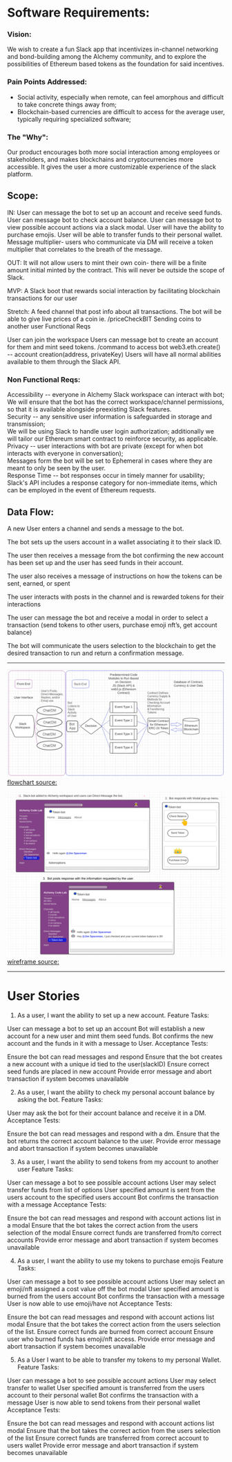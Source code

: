# Software Requirements:  

### Vision:  

We wish to create a fun Slack app that incentivizes in-channel networking and bond-building among the Alchemy community, and to explore the possibilities of Ethereum based tokens as the foundation for said incentives.  

### Pain Points Addressed:
- Social activity, especially when remote, can feel amorphous and difficult to take concrete things away from;
- Blockchain-based currencies are difficult to access for the average user, typically requiring specialized software;

### The "Why":

Our product encourages both more social interaction among employees or stakeholders, and makes blockchains and cryptocurrencies more accessible. It gives the user a more customizable experience of the slack platform.  

## Scope:

IN:
User can message the bot to set up an account and receive seed funds.
User can message bot to check account balance.
User can message bot to view possible account actions via a slack modal.
User will have the ability to purchase emojis.
User will be able to transfer funds to their personal wallet.
Message multiplier- users who communicate via DM will receive a token multiplier that correlates to the breath of the message.

OUT:
It will not allow users to mint their own coin- there will be a finite amount initial minted by the contract.
This will never be outside the scope of Slack.

MVP:
A Slack boot that rewards social interaction by facilitating blockchain transactions for our user

Stretch:
A feed channel that post info about all transactions.
The bot will be able to give live prices of a coin ie. /priceCheckBIT
Sending coins to another user
Functional Reqs

User can join the workspace
Users can message bot to create an account for them and mint seed tokens.
/command to access bot
web3.eth.create() -- account creation(address, privateKey)
Users will have all normal abilities available to them through the Slack API.

### Non Functional Reqs:

Accessibility -- everyone in Alchemy Slack workspace can interact with bot;  
 We will ensure that the bot has the correct workspace/channel permissions, so that it is available alongside preexisting Slack features.  
Security -- any sensitive user information is safeguarded in storage and transmission;  
 We will be using Slack to handle user login authorization; additionally we will tailor our Ethereum smart contract to reinforce security, as applicable.  
Privacy -- user interactions with bot are private (except for when bot interacts with everyone in conversation);  
 Messages form the bot will be set to Ephemeral in cases where they are meant to only be seen by the user.  
Response Time -- bot responses occur in timely manner for usability;  
 Slack's API includes a response category for non-immediate items, which can be employed in the event of Ethereum requests.

## Data Flow:  

A new User enters a channel and sends a message to the bot.  

The bot sets up the users account in a wallet associating it to their slack ID.  

The user then receives a message from the bot confirming the new account has been set up and the user has seed funds in their account.  

The user also receives a message of instructions on how the tokens can be sent, earned, or spent  

The user interacts with posts in the channel and is rewarded tokens for their interactions  

The user can message the bot and receive a modal in order to select a transaction (send tokens to other users, purchase emoji nft’s, get account balance)  

The bot will communicate the users selection to the blockchain to get the desired transaction to run and return a confirmation message.  

---

![Software Flowchart](/assets/overall-app-flowchart.png)  
[flowchart source:](https://lucid.app/lucidchart/333b6340-6f11-402e-a837-a9f03152e93e/edit?beaconFlowId=3878AF7CDA637A6F&invitationId=inv_99af0389-d745-4b35-b7ab-f161ef2865cc&page=0_0#)

![UI Wireframe](/assets/wireframe-cropped.png)  
[wireframe source:](https://lucid.app/lucidchart/333b6340-6f11-402e-a837-a9f03152e93e/edit?beaconFlowId=3878AF7CDA637A6F&invitationId=inv_99af0389-d745-4b35-b7ab-f161ef2865cc&page=ffgwUz0NcubW#)

---

# User Stories  

1. As a user, I want the ability to set up a new account.
   Feature Tasks:

User can message a bot to set up an account
Bot will establish a new account for a new user and mint them seed funds.
Bot confirms the new account and the funds in it with a message to User.
Acceptance Tests:

Ensure the bot can read messages and respond
Ensure that the bot creates a new account with a unique id tied to the user(slackID)
Ensure correct seed funds are placed in new account
Provide error message and abort transaction if system becomes unavailable

2. As a user, I want the ability to check my personal account balance by asking the bot.
   Feature Tasks:

User may ask the bot for their account balance and receive it in a DM.
Acceptance Tests:

Ensure the bot can read messages and respond with a dm.
Ensure that the bot returns the correct account balance to the user.
Provide error message and abort transaction if system becomes unavailable

3. As a user, I want the ability to send tokens from my account to another user
   Feature Tasks:

User can message a bot to see possible account actions
User may select transfer funds from list of options
User specified amount is sent from the users account to the specified users account
Bot confirms the transaction with a message
Acceptance Tests:

Ensure the bot can read messages and respond with account actions list in a modal
Ensure that the bot takes the correct action from the users selection of the modal
Ensure correct funds are transferred from/to correct accounts
Provide error message and abort transaction if system becomes unavailable

4. As a user, I want the ability to use my tokens to purchase emojis
   Feature Tasks:

User can message a bot to see possible account actions
User may select an emoji/nft assigned a cost value off the bot modal
User specified amount is burned from the users account
Bot confirms the transaction with a message
User is now able to use emoji/have not
Acceptance Tests:

Ensure the bot can read messages and respond with account actions list modal
Ensure that the bot takes the correct action from the users selection of the list.
Ensure correct funds are burned from correct account
Ensure user who burned funds has emoji/nft access.
Provide error message and abort transaction if system becomes unavailable

5. As a User I want to be able to transfer my tokens to my personal Wallet.
   Feature Tasks:

User can message a bot to see possible account actions
User may select transfer to wallet
User specified amount is transferred from the users account to their personal wallet
Bot confirms the transaction with a message
User is now able to send tokens from their personal wallet
Acceptance Tests:

Ensure the bot can read messages and respond with account actions list modal
Ensure that the bot takes the correct action from the users selection of the list
Ensure correct funds are transferred from correct account to users wallet
Provide error message and abort transaction if system becomes unavailable
